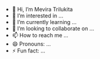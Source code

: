 - 👋 Hi, I’m Mevira Trilukita
- 👀 I’m interested in ...
- 🌱 I’m currently learning ...
- 💞️ I’m looking to collaborate on ...
- 📫 How to reach me ...
- 😄 Pronouns: ...
- ⚡ Fun fact: ...

<!---
Meviratri/Meviratri is a ✨ special ✨ repository because its `README.md` (this file) appears on your GitHub profile.
You can click the Preview link to take a look at your changes.
--->

